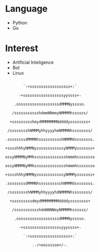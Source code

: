# Language
- Python
- Go

# Interest
- Artificial Inteligence
- Bot
- Linux

```            .-/+oossssoo+/-.

        `:+ssssssssssssssssss+:`
        
      -+ssssssssssssssssssyyssss+-
      
    .ossssssssssssssssssdMMMNysssso.
    
   /ssssssssssshdmmNNmmyNMMMMhssssss/
   
  +ssssssssshmydMMMMMMMNddddyssssssss+
  
 /sssssssshNMMMyhhyyyyhmNMMMNhssssssss/
 
.ssssssssdMMMNhsssssssssshNMMMdssssssss.

+sssshhhyNMMNyssssssssssssyNMMMysssssss+

ossyNMMMNyMMhsssssssssssssshmmmhssssssso

ossyNMMMNyMMhsssssssssssssshmmmhssssssso

+sssshhhyNMMNyssssssssssssyNMMMysssssss+

.ssssssssdMMMNhsssssssssshNMMMdssssssss.

 /sssssssshNMMMyhhyyyyhdNMMMNhssssssss/
 
  +sssssssssdmydMMMMMMMMddddyssssssss+
  
   /ssssssssssshdmNNNNmyNMMMMhssssss/
   
    .ossssssssssssssssssdMMMNysssso.
    
      -+sssssssssssssssssyyyssss+-
      
        `:+ssssssssssssssssss+:`
        
            .-/+oossssoo+/-. 
```
<!--
**koperatti/koperatti** is a ✨ _special_ ✨ repository because its `README.md` (this file) appears on your GitHub profile.

Here are some ideas to get you started:

- 🔭 I’m currently working on ...
- 🌱 I’m currently learning ...
- 👯 I’m looking to collaborate on ...
- 🤔 I’m looking for help with ...
- 💬 Ask me about ...
- 📫 How to reach me: ...
- 😄 Pronouns: ...
- ⚡ Fun fact: ...
-->
